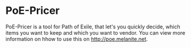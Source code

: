 # PoE-Pricer

PoE-Pricer is a tool for Path of Exile, that let's you quickly decide, which items you want to keep and which you want to vendor.
You can view more information on hhow to use this on http://poe.melanite.net.